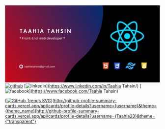![Front-End web developer](https://github.com/Taahia23/Taahia23/blob/main/1.png)
[<img src='https://cdn.jsdelivr.net/npm/simple-icons@3.0.1/icons/github.svg' alt='github' height='40'>](https://github.com/Taahia23)  [<img src='https://cdn.jsdelivr.net/npm/simple-icons@3.0.1/icons/linkedin.svg' alt='linkedin' height='40'>](https://www.linkedin.com/in/Taahia Tahsin/)  [<img src='https://cdn.jsdelivr.net/npm/simple-icons@3.0.1/icons/facebook.svg' alt='facebook' height='40'>](https://www.facebook.com/Taahia Tahsin)  


[[![GitHub Trends SVG](https://api.githubtrends.io/Taahia23/svg/avgupta456/langs)](https://githubtrends.io)](http://github-profile-summary-cards.vercel.app/api/cards/profile-details?username={username}&theme={theme_name})http://github-profile-summary-cards.vercel.app/api/cards/profile-details?username={Taahia23}&theme={"transparent"}





